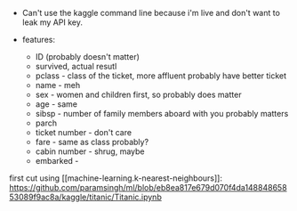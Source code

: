 
* Can't use the kaggle command line because i'm live and don't want to leak my API key.

* features:
  * ID (probably doesn't matter)
  * survived, actual resutl
  * pclass - class of the ticket, more affluent probably have better ticket
  * name - meh
  * sex - women and children first, so probably does matter
  * age - same
  * sibsp - number of family members aboard with you probably matters
  * parch
  * ticket number - don't care
  * fare - same as class probably?
  * cabin number - shrug, maybe
  * embarked -


first cut using [[machine-learning.k-nearest-neighbours]]: https://github.com/paramsingh/ml/blob/eb8ea817e679d070f4da14884865853089f9ac8a/kaggle/titanic/Titanic.ipynb
